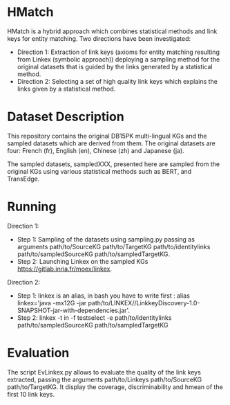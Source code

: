 # HMatch 

HMatch is a hybrid approach which combines statistical methods and link keys for entity matching. Two directions have been investigated:
- Direction 1: Extraction of link keys (axioms for entity matching resulting from Linkex (symbolic approach)) deploying a sampling method for the original datasets that is guided by the links generated by a statistical method.
- Direction 2: Selecting a set of high quality link keys which explains the links given by a statistical method.

# Dataset Description

This repository contains the original DB15PK multi-lingual KGs and the sampled datasets which are derived from them.
The original datasets are four: French (fr), English (en), Chinese (zh) and Japanese (ja).

The sampled datasets, sampledXXX, presented here are sampled from the original KGs using various statistical methods such as BERT, and TransEdge.


# Running
Direction 1:

- Step 1: Sampling of the datasets using sampling.py passing as arguments path/to/SourceKG path/to/TargetKG path/to/identitylinks path/to/sampledSourceKG  path/to/sampledTargetKG.
- Step 2: Launching Linkex on the sampled KGs https://gitlab.inria.fr/moex/linkex.

Direction 2:

- Step 1: linkex is an alias, in bash you have to write first : alias  linkex='java -mx12G -jar  path/to/LINKEX//LinkkeyDiscovery-1.0-SNAPSHOT-jar-with-dependencies.jar'.
- Step 2:   linkex  -t in -f testselect -e path/to/identitylinks path/to/sampledSourceKG path/to/sampledTargetKG

# Evaluation
The script EvLinkex.py allows to evaluate the quality of the link keys extracted, passing the arguments path/to/Linkeys path/to/SourceKG path/to/TargetKG. It display the coverage, discriminability and hmean of the first 10 link keys.
